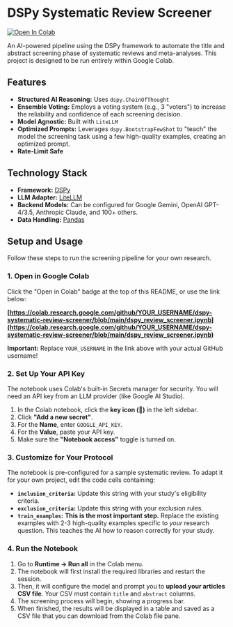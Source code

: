 # DSPy Systematic Review Screener

[![Open In Colab](https://colab.research.google.com/assets/colab-badge.svg)](https://colab.research.google.com/github/emmanuelkorir/dspy-systematic-review-screener/blob/main/dspy-systematic-review-screener.ipynb)

An AI-powered pipeline using the DSPy framework to automate the title and abstract screening phase of systematic reviews and meta-analyses. This project is designed to be run entirely within Google Colab.

## Features

-   **Structured AI Reasoning:** Uses `dspy.ChainOfThought` 
-   **Ensemble Voting:** Employs a voting system (e.g., 3 "voters") to increase the reliability and confidence of each screening decision.
-   **Model Agnostic:** Built with `LiteLLM` 
-   **Optimized Prompts:** Leverages `dspy.BootstrapFewShot` to "teach" the model the screening task using a few high-quality examples, creating an optimized prompt.
-   **Rate-Limit Safe** 

## Technology Stack

-   **Framework:** [DSPy](https://dspy.ai/)
-   **LLM Adapter:** [LiteLLM](https://www.litellm.ai/)
-   **Backend Models:** Can be configured for Google Gemini, OpenAI GPT-4/3.5, Anthropic Claude, and 100+ others.
-   **Data Handling:** [Pandas](https://pandas.pydata.org/docs/user_guide/10min.html)

## Setup and Usage

Follow these steps to run the screening pipeline for your own research.

### 1. Open in Google Colab

Click the "Open in Colab" badge at the top of this README, or use the link below:

**[https://colab.research.google.com/github/YOUR_USERNAME/dspy-systematic-review-screener/blob/main/dspy_review_screener.ipynb](https://colab.research.google.com/github/YOUR_USERNAME/dspy-systematic-review-screener/blob/main/dspy_review_screener.ipynb)**

**Important:** Replace `YOUR_USERNAME` in the link above with your actual GitHub username!

### 2. Set Up Your API Key

The notebook uses Colab's built-in Secrets manager for security. You will need an API key from an LLM provider (like Google AI Studio).

1.  In the Colab notebook, click the **key icon (🔑)** in the left sidebar.
2.  Click **"Add a new secret"**.
3.  For the **Name**, enter `GOOGLE_API_KEY`.
4.  For the **Value**, paste your API key.
5.  Make sure the **"Notebook access"** toggle is turned on.

### 3. Customize for Your Protocol

The notebook is pre-configured for a sample systematic review. To adapt it for your own project, edit the code cells containing:

-   **`inclusion_criteria`:** Update this string with your study's eligibility criteria.
-   **`exclusion_criteria`:** Update this string with your exclusion rules.
-   **`train_examples`:** **This is the most important step.** Replace the existing examples with 2-3 high-quality examples specific to *your* research question. This teaches the AI how to reason correctly for your study.

### 4. Run the Notebook

1.  Go to **Runtime -> Run all** in the Colab menu.
2.  The notebook will first install the required libraries and restart the session.
3.  Then, it will configure the model and prompt you to **upload your articles CSV file**. Your CSV must contain `title` and `abstract` columns.
4.  The screening process will begin, showing a progress bar.
5.  When finished, the results will be displayed in a table and saved as a CSV file that you can download from the Colab file pane.
